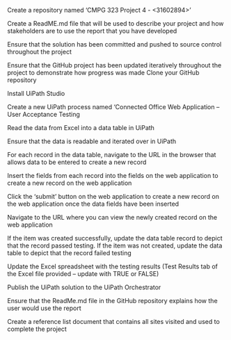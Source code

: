 
Create a repository named ‘CMPG 323 Project 4 - <31602894>’

Create a ReadME.md file that will be used to describe your project and how stakeholders are to use the report that you have developed

Ensure that the solution has been committed and pushed to source control throughout the project

Ensure that the GitHub project has been updated iteratively throughout the project to demonstrate how progress was made Clone your GitHub repository

Install UiPath Studio

Create a new UiPath process named ‘Connected Office Web Application – User Acceptance Testing

Read the data from Excel into a data table in UiPath

Ensure that the data is readable and iterated over in UiPath

For each record in the data table, navigate to the URL in the browser that allows data to be entered to create a new record

Insert the fields from each record into the fields on the web application to create a new record on the web application

Click the ‘submit’ button on the web application to create a new record on the web application once the data fields have been inserted

Navigate to the URL where you can view the newly created record on the web application

If the item was created successfully, update the data table record to depict that the record passed testing. If the item was not created, update the data table to depict that the record failed testing

Update the Excel spreadsheet with the testing results (Test Results tab of the Excel file provided – update with TRUE or FALSE)

Publish the UiPath solution to the UiPath Orchestrator

Ensure that the ReadMe.md file in the GitHub repository explains how the user would use the report

Create a reference list document that contains all sites visited and used to complete the project
